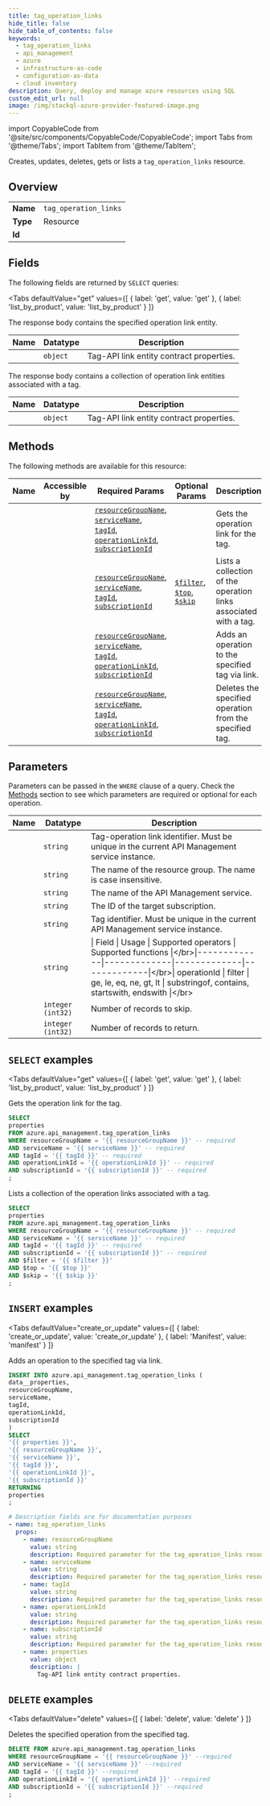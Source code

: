 ```yaml
--- 
title: tag_operation_links
hide_title: false
hide_table_of_contents: false
keywords:
  - tag_operation_links
  - api_management
  - azure
  - infrastructure-as-code
  - configuration-as-data
  - cloud inventory
description: Query, deploy and manage azure resources using SQL
custom_edit_url: null
image: /img/stackql-azure-provider-featured-image.png
---
```


import CopyableCode from '@site/src/components/CopyableCode/CopyableCode';
import Tabs from '@theme/Tabs';
import TabItem from '@theme/TabItem';

Creates, updates, deletes, gets or lists a <code>tag_operation_links</code> resource.

## Overview
<table><tbody>
<tr><td><b>Name</b></td><td><code>tag_operation_links</code></td></tr>
<tr><td><b>Type</b></td><td>Resource</td></tr>
<tr><td><b>Id</b></td><td><CopyableCode code="azure.api_management.tag_operation_links" /></td></tr>
</tbody></table>

## Fields

The following fields are returned by `SELECT` queries:

<Tabs
    defaultValue="get"
    values={[
        { label: 'get', value: 'get' },
        { label: 'list_by_product', value: 'list_by_product' }
    ]}
>
<TabItem value="get">

The response body contains the specified operation link entity.

<table>
<thead>
    <tr>
    <th>Name</th>
    <th>Datatype</th>
    <th>Description</th>
    </tr>
</thead>
<tbody>
<tr>
    <td><CopyableCode code="properties" /></td>
    <td><code>object</code></td>
    <td>Tag-API link entity contract properties.</td>
</tr>
</tbody>
</table>
</TabItem>
<TabItem value="list_by_product">

The response body contains a collection of operation link entities associated with a tag.

<table>
<thead>
    <tr>
    <th>Name</th>
    <th>Datatype</th>
    <th>Description</th>
    </tr>
</thead>
<tbody>
<tr>
    <td><CopyableCode code="properties" /></td>
    <td><code>object</code></td>
    <td>Tag-API link entity contract properties.</td>
</tr>
</tbody>
</table>
</TabItem>
</Tabs>

## Methods

The following methods are available for this resource:

<table>
<thead>
    <tr>
    <th>Name</th>
    <th>Accessible by</th>
    <th>Required Params</th>
    <th>Optional Params</th>
    <th>Description</th>
    </tr>
</thead>
<tbody>
<tr>
    <td><a href="#get"><CopyableCode code="get" /></a></td>
    <td><CopyableCode code="select" /></td>
    <td><a href="#parameter-resourceGroupName"><code>resourceGroupName</code></a>, <a href="#parameter-serviceName"><code>serviceName</code></a>, <a href="#parameter-tagId"><code>tagId</code></a>, <a href="#parameter-operationLinkId"><code>operationLinkId</code></a>, <a href="#parameter-subscriptionId"><code>subscriptionId</code></a></td>
    <td></td>
    <td>Gets the operation link for the tag.</td>
</tr>
<tr>
    <td><a href="#list_by_product"><CopyableCode code="list_by_product" /></a></td>
    <td><CopyableCode code="select" /></td>
    <td><a href="#parameter-resourceGroupName"><code>resourceGroupName</code></a>, <a href="#parameter-serviceName"><code>serviceName</code></a>, <a href="#parameter-tagId"><code>tagId</code></a>, <a href="#parameter-subscriptionId"><code>subscriptionId</code></a></td>
    <td><a href="#parameter-$filter"><code>$filter</code></a>, <a href="#parameter-$top"><code>$top</code></a>, <a href="#parameter-$skip"><code>$skip</code></a></td>
    <td>Lists a collection of the operation links associated with a tag.</td>
</tr>
<tr>
    <td><a href="#create_or_update"><CopyableCode code="create_or_update" /></a></td>
    <td><CopyableCode code="insert" /></td>
    <td><a href="#parameter-resourceGroupName"><code>resourceGroupName</code></a>, <a href="#parameter-serviceName"><code>serviceName</code></a>, <a href="#parameter-tagId"><code>tagId</code></a>, <a href="#parameter-operationLinkId"><code>operationLinkId</code></a>, <a href="#parameter-subscriptionId"><code>subscriptionId</code></a></td>
    <td></td>
    <td>Adds an operation to the specified tag via link.</td>
</tr>
<tr>
    <td><a href="#delete"><CopyableCode code="delete" /></a></td>
    <td><CopyableCode code="delete" /></td>
    <td><a href="#parameter-resourceGroupName"><code>resourceGroupName</code></a>, <a href="#parameter-serviceName"><code>serviceName</code></a>, <a href="#parameter-tagId"><code>tagId</code></a>, <a href="#parameter-operationLinkId"><code>operationLinkId</code></a>, <a href="#parameter-subscriptionId"><code>subscriptionId</code></a></td>
    <td></td>
    <td>Deletes the specified operation from the specified tag.</td>
</tr>
</tbody>
</table>

## Parameters

Parameters can be passed in the `WHERE` clause of a query. Check the [Methods](#methods) section to see which parameters are required or optional for each operation.

<table>
<thead>
    <tr>
    <th>Name</th>
    <th>Datatype</th>
    <th>Description</th>
    </tr>
</thead>
<tbody>
<tr id="parameter-operationLinkId">
    <td><CopyableCode code="operationLinkId" /></td>
    <td><code>string</code></td>
    <td>Tag-operation link identifier. Must be unique in the current API Management service instance.</td>
</tr>
<tr id="parameter-resourceGroupName">
    <td><CopyableCode code="resourceGroupName" /></td>
    <td><code>string</code></td>
    <td>The name of the resource group. The name is case insensitive.</td>
</tr>
<tr id="parameter-serviceName">
    <td><CopyableCode code="serviceName" /></td>
    <td><code>string</code></td>
    <td>The name of the API Management service.</td>
</tr>
<tr id="parameter-subscriptionId">
    <td><CopyableCode code="subscriptionId" /></td>
    <td><code>string</code></td>
    <td>The ID of the target subscription.</td>
</tr>
<tr id="parameter-tagId">
    <td><CopyableCode code="tagId" /></td>
    <td><code>string</code></td>
    <td>Tag identifier. Must be unique in the current API Management service instance.</td>
</tr>
<tr id="parameter-$filter">
    <td><CopyableCode code="$filter" /></td>
    <td><code>string</code></td>
    <td>|     Field     |     Usage     |     Supported operators     |     Supported functions     |&lt;/br&gt;|-------------|-------------|-------------|-------------|&lt;/br&gt;| operationId | filter | ge, le, eq, ne, gt, lt | substringof, contains, startswith, endswith |&lt;/br&gt;</td>
</tr>
<tr id="parameter-$skip">
    <td><CopyableCode code="$skip" /></td>
    <td><code>integer (int32)</code></td>
    <td>Number of records to skip.</td>
</tr>
<tr id="parameter-$top">
    <td><CopyableCode code="$top" /></td>
    <td><code>integer (int32)</code></td>
    <td>Number of records to return.</td>
</tr>
</tbody>
</table>

## `SELECT` examples

<Tabs
    defaultValue="get"
    values={[
        { label: 'get', value: 'get' },
        { label: 'list_by_product', value: 'list_by_product' }
    ]}
>
<TabItem value="get">

Gets the operation link for the tag.

```sql
SELECT
properties
FROM azure.api_management.tag_operation_links
WHERE resourceGroupName = '{{ resourceGroupName }}' -- required
AND serviceName = '{{ serviceName }}' -- required
AND tagId = '{{ tagId }}' -- required
AND operationLinkId = '{{ operationLinkId }}' -- required
AND subscriptionId = '{{ subscriptionId }}' -- required
;
```
</TabItem>
<TabItem value="list_by_product">

Lists a collection of the operation links associated with a tag.

```sql
SELECT
properties
FROM azure.api_management.tag_operation_links
WHERE resourceGroupName = '{{ resourceGroupName }}' -- required
AND serviceName = '{{ serviceName }}' -- required
AND tagId = '{{ tagId }}' -- required
AND subscriptionId = '{{ subscriptionId }}' -- required
AND $filter = '{{ $filter }}'
AND $top = '{{ $top }}'
AND $skip = '{{ $skip }}'
;
```
</TabItem>
</Tabs>


## `INSERT` examples

<Tabs
    defaultValue="create_or_update"
    values={[
        { label: 'create_or_update', value: 'create_or_update' },
        { label: 'Manifest', value: 'manifest' }
    ]}
>
<TabItem value="create_or_update">

Adds an operation to the specified tag via link.

```sql
INSERT INTO azure.api_management.tag_operation_links (
data__properties,
resourceGroupName,
serviceName,
tagId,
operationLinkId,
subscriptionId
)
SELECT 
'{{ properties }}',
'{{ resourceGroupName }}',
'{{ serviceName }}',
'{{ tagId }}',
'{{ operationLinkId }}',
'{{ subscriptionId }}'
RETURNING
properties
;
```
</TabItem>
<TabItem value="manifest">

```yaml
# Description fields are for documentation purposes
- name: tag_operation_links
  props:
    - name: resourceGroupName
      value: string
      description: Required parameter for the tag_operation_links resource.
    - name: serviceName
      value: string
      description: Required parameter for the tag_operation_links resource.
    - name: tagId
      value: string
      description: Required parameter for the tag_operation_links resource.
    - name: operationLinkId
      value: string
      description: Required parameter for the tag_operation_links resource.
    - name: subscriptionId
      value: string
      description: Required parameter for the tag_operation_links resource.
    - name: properties
      value: object
      description: |
        Tag-API link entity contract properties.
```
</TabItem>
</Tabs>


## `DELETE` examples

<Tabs
    defaultValue="delete"
    values={[
        { label: 'delete', value: 'delete' }
    ]}
>
<TabItem value="delete">

Deletes the specified operation from the specified tag.

```sql
DELETE FROM azure.api_management.tag_operation_links
WHERE resourceGroupName = '{{ resourceGroupName }}' --required
AND serviceName = '{{ serviceName }}' --required
AND tagId = '{{ tagId }}' --required
AND operationLinkId = '{{ operationLinkId }}' --required
AND subscriptionId = '{{ subscriptionId }}' --required
;
```
</TabItem>
</Tabs>
